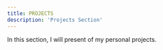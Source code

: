 ```yaml
---
title: PROJECTS
description: 'Projects Section'
---
```


In this section, I will present of my personal projects.